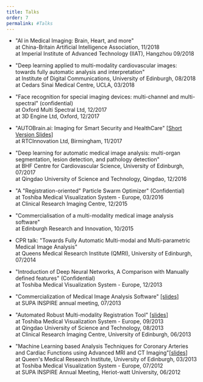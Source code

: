 ```yaml
---
title: Talks
order: 7
permalink: #Talks
---
```


* "AI in Medical Imaging: Brain, Heart, and more" <br>
  at China-Britain Artificial Intelligence Association, 11/2018 <br>
  at Imperial Institute of Advanced Technology (IIAT), Hangzhou 09/2018<br>

* "Deep learning applied to multi-modality cardiovascular images: towards fully automatic analysis and interpretation" <br>
  at Institute of Digital Communications, University of Edinburgh, 08/2018 <br>
  at Cedars Sinai Medical Centre, UCLA, 03/2018 <br>
  
* "Face recognition for special imaging devices: multi-channel and multi-spectral" (confidential) <br>
  at Oxford Multi Spectral Ltd, 12/2017 <br>
  at 3D Engine Ltd, Oxford, 12/2017 <br>

* "AUTOBrain.ai: Imaging for Smart Security and HealthCare" [[Short Version Slides](https://prezi.com/na9p11rykfhj/?token=db42bc398b4cee550342dac948f94ff0a73511d7a77de2aa11af03df4f5c1c40&utm_campaign=share&utm_medium=copy&rc=ex0share)] <br>
  at RTCInnovation Ltd, Birmingham, 11/2017 <br>

* "Deep learning for automatic medical image analysis: multi-organ segmentation, lesion detection, and pathology detection" <br>
  at BHF Centre for Cardiovascular Science, University of Edinburgh, 07/2017 <br>
  at Qingdao University of Science and Technology, Qingdao, 12/2016 <br>

* "A "Registration-oriented" Particle Swarm Optimizer" (Confidential) <br>
  at Toshiba Medical Visualization System - Europe, 03/2016 <br>
  at Clinical Research Imaging Centre, 12/2015 <br>

* "Commercialisation of a multi-modality medical image analysis software" <br>
  at Edinburgh Research and Innovation, 10/2015 <br>

* CPR talk: "Towards Fully Automatic Multi-modal and Multi-parametric Medical Image Analysis" <br>
  at Queens Medical Research Institute (QMRI), University of Edinburgh, 07/2014
  
* "Introduction of Deep Neural Networks, A Comparison with Manually defined features" (Confidential) <br>
  at Toshiba Medical Visualization System - Europe, 12/2013 <br>
 
* "Commercialization of Medical Image Analysis Software" [[slides]](https://prezi.com/sjpsrstzxu67/?utm_campaign=share&utm_medium=copy&rc=ex0share) <br>
  at SUPA INSPIRE annual meeting, 07/2013 <br>

* "Automated Robust Multi-modality Registration Tool" [[slides](https://prezi.com/muttuojowo8d/?utm_campaign=share&utm_medium=copy&rc=ex0share)] <br>
  at Toshiba Medical Visualization System - Europe, 09/2013 <br>
  at Qingdao University of Science and Technology, 08/2013 <br>
  at Clinical Research Imaging Centre, University of Edinburgh, 06/2013 <br>

* "Machine Learning based Analysis Techniques for Coronary Arteries and Cardiac Functions using Advanced MRI and CT Imaging"[[slides](https://www.supa.ac.uk/sites/supa.ac.uk/files/Chengjia%20WANG.pdf)] <br>
  at Queen's Medical Research Institute, University of Edinburgh, 03/2013
  at Toshiba Medical Visualization System - Europe, 07/2012 <br>
  at SUPA INSPIRE Annual Meeting, Heriot-watt University, 06/2012 <br>
